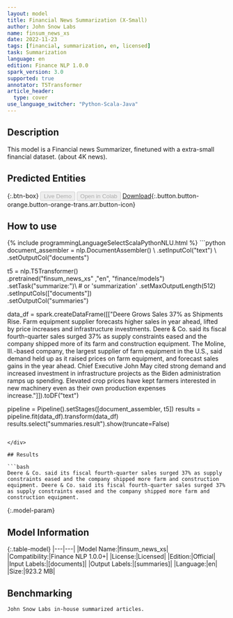 ```yaml
---
layout: model
title: Financial News Summarization (X-Small)
author: John Snow Labs
name: finsum_news_xs
date: 2022-11-23
tags: [financial, summarization, en, licensed]
task: Summarization
language: en
edition: Finance NLP 1.0.0
spark_version: 3.0
supported: true
annotator: T5Transformer
article_header:
  type: cover
use_language_switcher: "Python-Scala-Java"
---
```


## Description

This model is a Financial news Summarizer, finetuned with a extra-small financial dataset. (about 4K news).

## Predicted Entities



{:.btn-box}
<button class="button button-orange" disabled>Live Demo</button>
<button class="button button-orange" disabled>Open in Colab</button>
[Download](https://s3.amazonaws.com/auxdata.johnsnowlabs.com/finance/models/finsum_news_xs_en_1.0.0_3.0_1669213220483.zip){:.button.button-orange.button-orange-trans.arr.button-icon}

## How to use



<div class="tabs-box" markdown="1">
{% include programmingLanguageSelectScalaPythonNLU.html %}
```python
document_assembler = nlp.DocumentAssembler() \
    .setInputCol("text") \
    .setOutputCol("documents")

t5 = nlp.T5Transformer() \
    .pretrained("finsum_news_xs" ,"en", "finance/models") \
    .setTask("summarize:")\ # or 'summarization'
    .setMaxOutputLength(512)\
    .setInputCols(["documents"]) \
    .setOutputCol("summaries")

data_df = spark.createDataFrame([["Deere Grows Sales 37% as Shipments Rise. Farm equipment supplier forecasts higher sales in year ahead, lifted by price increases and infrastructure investments. Deere & Co. said its fiscal fourth-quarter sales surged 37% as supply constraints eased and the company shipped more of its farm and construction equipment. The Moline, Ill.-based company, the largest supplier of farm equipment in the U.S., said demand held up as it raised prices on farm equipment, and forecast sales gains in the year ahead. Chief Executive John May cited strong demand and increased investment in infrastructure projects as the Biden administration ramps up spending. Elevated crop prices have kept farmers interested in new machinery even as their own production expenses increase."]]).toDF("text")

pipeline = Pipeline().setStages([document_assembler, t5])
results = pipeline.fit(data_df).transform(data_df)
results.select("summaries.result").show(truncate=False)
```

</div>

## Results

```bash
Deere & Co. said its fiscal fourth-quarter sales surged 37% as supply constraints eased and the company shipped more farm and construction equipment. Deere & Co. said its fiscal fourth-quarter sales surged 37% as supply constraints eased and the company shipped more farm and construction equipment.
```

{:.model-param}
## Model Information

{:.table-model}
|---|---|
|Model Name:|finsum_news_xs|
|Compatibility:|Finance NLP 1.0.0+|
|License:|Licensed|
|Edition:|Official|
|Input Labels:|[documents]|
|Output Labels:|[summaries]|
|Language:|en|
|Size:|923.2 MB|

## Benchmarking

```bash
John Snow Labs in-house summarized articles.
```
